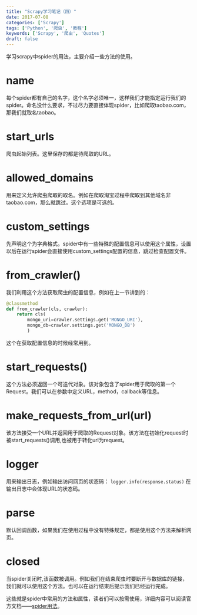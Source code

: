 ```yaml
---
title: "Scrapy学习笔记（四）"
date: 2017-07-08
categories: ['Scrapy']
tags: ['Python', '爬虫', '教程']
keywords: ['Scrapy', '爬虫', 'Quotes']
draft: false
---
```


学习scrapy中spider的用法，主要介绍一些方法的使用。

<!--more-->

# name

每个spider都有自己的名字，这个名字必须唯一，这样我们才能指定运行我们的spider。命名没什么要求，不过尽力要直接体现spider，比如爬取taobao.com，那我们就取名taobao。

# start_urls

爬虫起始列表。这里保存的都是待爬取的URL。

# allowed_domains

用来定义允许爬虫爬取的取名。例如在爬取淘宝过程中爬取到其他域名非taobao.com，那么就跳过。这个选项是可选的。

# custom_settings

先声明这个为字典格式。spider中有一些特殊的配置信息可以使用这个属性，设置以后在运行spider会直接使用custom_settings配置的信息，跳过检查配置文件。

# from_crawler()

我们利用这个方法获取爬虫的配置信息，例如在上一节讲到的：

```python
@classmethod
def from_crawler(cls, crawler):
    return cls(
        mongo_uri=crawler.settings.get('MONGO_URI'),
        mongo_db=crawler.settings.get('MONGO_DB')
        )
```

这个在获取配置信息的时候经常用到。

# start_requests()

这个方法必须返回一个可迭代对象。该对象包含了spider用于爬取的第一个Request。我们可以在参数中定义URL，method，callback等信息。

# make_requests_from_url(url)

该方法接受一个URL并返回用于爬取的Request对象。该方法在初始化request时被start_requests()调用,也被用于转化url为request。

# logger

用来输出日志，例如输出访问网页的状态码： `logger.info(response.status)` 在输出日志中会体现URL的状态码。

# parse

默认回调函数，如果我们在使用过程中没有特殊规定，都是使用这个方法来解析网页。

# closed

当spider关闭时,该函数被调用。例如我们在结束爬虫时要断开与数据库的链接，我们就可以使用这个方法。也可以在运行结束后提示我们已经运行完成。

这些就是spider中常用的方法和属性，读者们可以按需使用，详细内容可以阅读官方文档——[spider用法](https://doc.scrapy.org/en/latest/topics/spiders.html)。